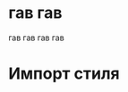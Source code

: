 <html>
<body>
<h1>гав гав </h1>
<p> гав гав гав гав</p>
  <h1>Импорт стиля</h1>
   <style>
       @import url("stardew.css");
   </style>
</body>
</html>
